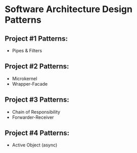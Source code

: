 # Software Architecture Design Patterns

Project #1 Patterns:
--------------------
- Pipes & Filters


Project #2 Patterns:
--
- Microkernel
- Wrapper-Facade


Project #3 Patterns:
--
- Chain of Responsibility
- Forwarder-Receiver


Project #4 Patterns:
--
- Active Object (async)
